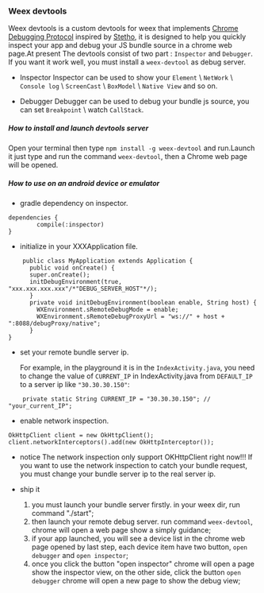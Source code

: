### Weex devtools

Weex devtools is a custom devtools for weex that implements [Chrome Debugging Protocol](https://developer.chrome.com/devtools/docs/debugger-protocol) inspired by [Stetho](https://github.com/facebook/stetho), it is designed to help you quickly inspect your app and debug your JS bundle source in a chrome web page.At present The devtools consist of two part : `Inspector` and `Debugger`. If you want it work well, you must install a `weex-devtool` as debug server.

- Inspector
 Inspector can be used to show your `Element` \ `NetWork` \ `Console log` \ `ScreenCast` \ `BoxModel` \ `Native View` and so on.

- Debugger
 Debugger can be used to debug your bundle js source, you can set `Breakpoint` \ watch `CallStack`.

##### How to install and launch devtools server
Open your terminal then type `npm install -g weex-devtool` and run.Launch it just type and run the command `weex-devtool`, then a Chrome web page will be opened.

##### How to use on an android device or emulator

- gradle dependency on inspector.
````
dependencies {
        compile(:inspector)
}
````

- initialize in your XXXApplication file.
````
    public class MyApplication extends Application {
      public void onCreate() {
      super.onCreate();
      initDebugEnvironment(true, "xxx.xxx.xxx.xxx"/*"DEBUG_SERVER_HOST"*/);
      }
      private void initDebugEnvironment(boolean enable, String host) {
        WXEnvironment.sRemoteDebugMode = enable;
        WXEnvironment.sRemoteDebugProxyUrl = "ws://" + host + ":8088/debugProxy/native";
      }
}
````

- set your remote bundle server ip.

    For example, in the playground it is in the `IndexActivity.java`, you need to change the value of `CURRENT_IP` in IndexActivity.java from `DEFAULT_IP` to a server ip like `"30.30.30.150"`:
````
    private static String CURRENT_IP = "30.30.30.150"; // "your_current_IP";
````

- enable network inspection.
````
OkHttpClient client = new OkHttpClient();
client.networkInterceptors().add(new OkHttpInterceptor());
````

- notice
  The network inspection only support OKHttpClient right now!!! If you want to use the network inspection to catch your bundle request, you must change your bundle server ip to the real server ip.
 
- ship it
  1. you must launch your bundle server firstly. in your weex dir, run command "./start";
  2. then launch your remote debug server. run command `weex-devtool`, chrome will open a web page show a simply guidance;
  3. if your app launched, you will see a device list in the chrome web page opened by last step, each device item have two button, `open debugger` and `open inspector`;
  4. once you click the button "open inspector" chrome will open a page show the inspector view, on the other side, click the button `open debugger` chrome will open a new page to show the debug view;